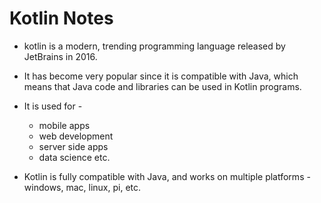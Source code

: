 # Kotlin Notes

- kotlin is a modern, trending programming language released by JetBrains in 2016. 
- It has become very popular since it is compatible with Java, which means that Java code and libraries can be used in Kotlin programs.
- It is used for - 
	- mobile apps
	- web development
	- server side apps
	- data science etc.

- Kotlin is fully compatible with Java, and works on multiple platforms - windows, mac, linux, pi, etc.


## 